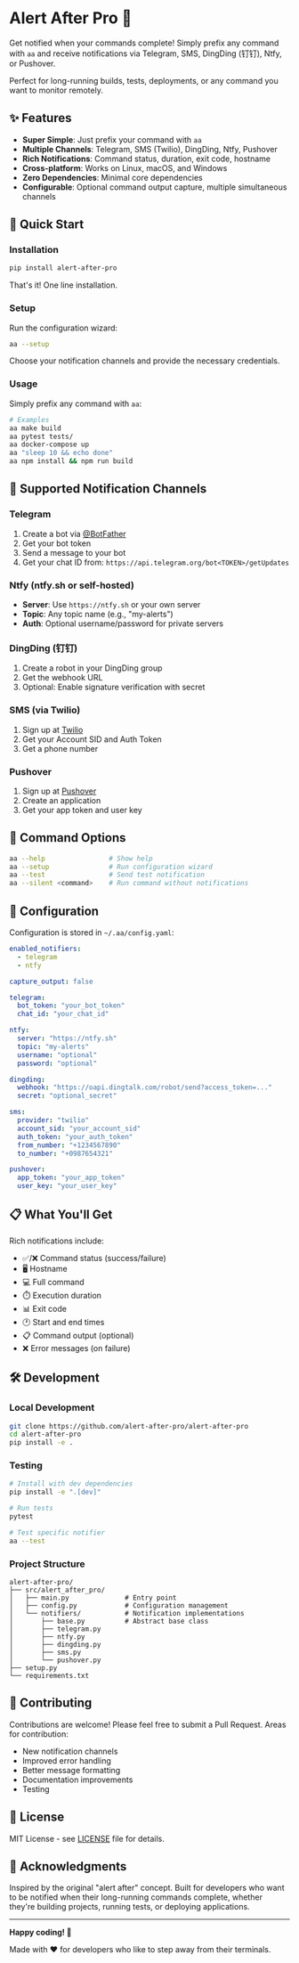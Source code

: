 # Alert After Pro 🚀

Get notified when your commands complete! Simply prefix any command with `aa` and receive notifications via Telegram, SMS, DingDing (钉钉), Ntfy, or Pushover.

Perfect for long-running builds, tests, deployments, or any command you want to monitor remotely.

## ✨ Features

- **Super Simple**: Just prefix your command with `aa`
- **Multiple Channels**: Telegram, SMS (Twilio), DingDing, Ntfy, Pushover
- **Rich Notifications**: Command status, duration, exit code, hostname
- **Cross-platform**: Works on Linux, macOS, and Windows
- **Zero Dependencies**: Minimal core dependencies
- **Configurable**: Optional command output capture, multiple simultaneous channels

## 🚀 Quick Start

### Installation

```bash
pip install alert-after-pro
```

That's it! One line installation.

### Setup

Run the configuration wizard:

```bash
aa --setup
```

Choose your notification channels and provide the necessary credentials.

### Usage

Simply prefix any command with `aa`:

```bash
# Examples
aa make build
aa pytest tests/
aa docker-compose up
aa "sleep 10 && echo done"
aa npm install && npm run build
```

## 📱 Supported Notification Channels

### Telegram
1. Create a bot via [@BotFather](https://t.me/BotFather)
2. Get your bot token
3. Send a message to your bot
4. Get your chat ID from: `https://api.telegram.org/bot<TOKEN>/getUpdates`

### Ntfy (ntfy.sh or self-hosted)
- **Server**: Use `https://ntfy.sh` or your own server
- **Topic**: Any topic name (e.g., "my-alerts")
- **Auth**: Optional username/password for private servers

### DingDing (钉钉)
1. Create a robot in your DingDing group
2. Get the webhook URL
3. Optional: Enable signature verification with secret

### SMS (via Twilio)
1. Sign up at [Twilio](https://www.twilio.com)
2. Get your Account SID and Auth Token
3. Get a phone number

### Pushover
1. Sign up at [Pushover](https://pushover.net)
2. Create an application
3. Get your app token and user key

## 🔧 Command Options

```bash
aa --help                # Show help
aa --setup               # Run configuration wizard
aa --test                # Send test notification
aa --silent <command>    # Run command without notifications
```

## 📁 Configuration

Configuration is stored in `~/.aa/config.yaml`:

```yaml
enabled_notifiers:
  - telegram
  - ntfy

capture_output: false

telegram:
  bot_token: "your_bot_token"
  chat_id: "your_chat_id"

ntfy:
  server: "https://ntfy.sh"
  topic: "my-alerts"
  username: "optional"
  password: "optional"

dingding:
  webhook: "https://oapi.dingtalk.com/robot/send?access_token=..."
  secret: "optional_secret"

sms:
  provider: "twilio"
  account_sid: "your_account_sid"
  auth_token: "your_auth_token"
  from_number: "+1234567890"
  to_number: "+0987654321"

pushover:
  app_token: "your_app_token"
  user_key: "your_user_key"
```

## 📋 What You'll Get

Rich notifications include:
- ✅/❌ Command status (success/failure)
- 🖥️ Hostname
- 💻 Full command
- ⏱️ Execution duration
- 📊 Exit code
- 🕐 Start and end times
- 📋 Command output (optional)
- ❌ Error messages (on failure)

## 🛠️ Development

### Local Development

```bash
git clone https://github.com/alert-after-pro/alert-after-pro
cd alert-after-pro
pip install -e .
```

### Testing

```bash
# Install with dev dependencies
pip install -e ".[dev]"

# Run tests
pytest

# Test specific notifier
aa --test
```

### Project Structure

```
alert-after-pro/
├── src/alert_after_pro/
│   ├── main.py              # Entry point
│   ├── config.py            # Configuration management
│   └── notifiers/           # Notification implementations
│       ├── base.py          # Abstract base class
│       ├── telegram.py
│       ├── ntfy.py
│       ├── dingding.py
│       ├── sms.py
│       └── pushover.py
├── setup.py
└── requirements.txt
```

## 🤝 Contributing

Contributions are welcome! Please feel free to submit a Pull Request. Areas for contribution:

- New notification channels
- Improved error handling
- Better message formatting
- Documentation improvements
- Testing

## 📄 License

MIT License - see [LICENSE](LICENSE) file for details.

## 🙏 Acknowledgments

Inspired by the original "alert after" concept. Built for developers who want to be notified when their long-running commands complete, whether they're building projects, running tests, or deploying applications.

---

**Happy coding! 🎉**

Made with ❤️ for developers who like to step away from their terminals.